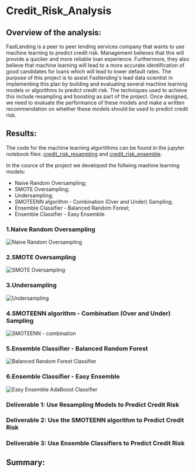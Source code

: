 # Credit_Risk_Analysis

## Overview of the analysis:

FastLending is a peer to peer lending services company that wants to use machine learning to predict credit risk.
Management believes that this will provide a quicker and more reliable loan experience. Furthermore, they also believe that machine learning will lead to a more accurate identification of good candidates for loans which will lead to lower default rates.
The purpose of this project is to assist Fastlending's lead data scientist in implementing this plan by building and evaluating several machine learning models or algorithms to predict credit risk.
The techniques used to achieve this include resampling and boosting as part of the project.
Once designed, we need to evaluate the performance of these models and make a written recommendation on whether these models should be used to predict credit risk.

## Results:
The code for the machine learning algortithms can be found in the jupyter notebook files: [credit_risk_resampling](https://github.com/Cryptotwister/Credit_Risk_Analysis/blob/main/credit_risk_resampling.ipynb)
and [credit_risk_ensemble](https://github.com/Cryptotwister/Credit_Risk_Analysis/blob/main/credit_risk_ensemble.ipynb).

In the cource of the project we developed the follwing mashine learning models:

* Naive Random Oversampling;
* SMOTE Oversampling;
* Undersampling;
* SMOTEENN algorithm - Combination (Over and Under) Sampling;
* Ensemble Classifier - Balanced Random Forest;
* Ensemble Classifier - Easy Ensemble.


### 1.Naive Random Oversampling

![Naive Random Oversampling](https://user-images.githubusercontent.com/42978221/160057077-826b7b46-2090-4aa7-9a37-3a7cdd34d29f.png)

### 2.SMOTE Oversampling

![SMOTE Oversampling](https://user-images.githubusercontent.com/42978221/160057111-b932af26-0625-4680-a789-74f962679dc7.png)

### 3.Undersampling

![Undersampling](https://user-images.githubusercontent.com/42978221/160057122-3a2f62dc-efb2-4176-9c9e-e1376f21d9a1.png)

### 4.SMOTEENN algorithm - Combination (Over and Under) Sampling

![SMOTEENN - combination](https://user-images.githubusercontent.com/42978221/160057141-8b7410c1-937c-40db-beb3-a5f35baf16fd.png)

### 5.Ensemble Classifier - Balanced Random Forest

![Balanced Random Forest Classifier](https://user-images.githubusercontent.com/42978221/160057161-3c690bd1-04af-4e4c-a42d-b89dac3efb28.png)

### 6.Ensemble Classifier - Easy Ensemble

![Easy Ensemble AdaBoost Classifier](https://user-images.githubusercontent.com/42978221/160057185-583c2aae-8bb6-46ae-a51c-13020dfe2e03.png)



### Deliverable 1: Use Resampling Models to Predict Credit Risk

### Deliverable 2: Use the SMOTEENN algorithm to Predict Credit Risk

### Deliverable 3: Use Ensemble Classifiers to Predict Credit Risk

## Summary: